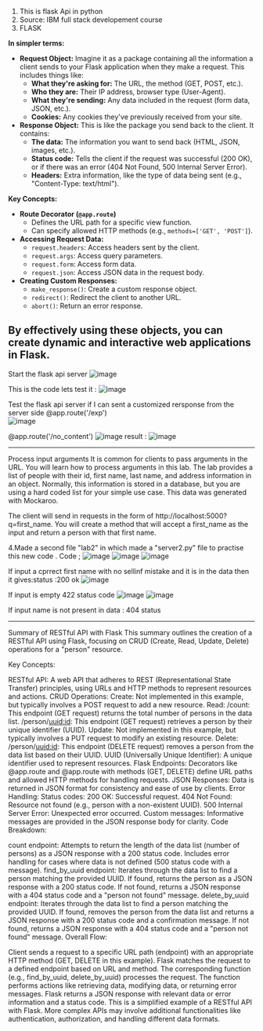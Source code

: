 1. This is flask Api in python
2. Source: IBM full stack developement course
3. FLASK 

**In simpler terms:**

- **Request Object:** Imagine it as a package containing all the information a client sends to your Flask application when they make a request. This includes things like:
    - **What they're asking for:** The URL, the method (GET, POST, etc.).
    - **Who they are:** Their IP address, browser type (User-Agent).
    - **What they're sending:** Any data included in the request (form data, JSON, etc.).
    - **Cookies:** Any cookies they've previously received from your site.
- **Response Object:** This is like the package you send back to the client. It contains:
    - **The data:** The information you want to send back (HTML, JSON, images, etc.).
    - **Status code:** Tells the client if the request was successful (200 OK), or if there was an error (404 Not Found, 500 Internal Server Error).
    - **Headers:** Extra information, like the type of data being sent (e.g., "Content-Type: text/html").

**Key Concepts:**

- **Route Decorator (`@app.route`)**
    - Defines the URL path for a specific view function.
    - Can specify allowed HTTP methods (e.g., `methods=['GET', 'POST']`).
- **Accessing Request Data:**
    - `request.headers`: Access headers sent by the client.
    - `request.args`: Access query parameters.
    - `request.form`: Access form data.
    - `request.json`: Access JSON data in the request body.
- **Creating Custom Responses:**
    - `make_response()`: Create a custom response object.
    - `redirect()`: Redirect the client to another URL.
    - `abort()`: Return an error response.

By effectively using these objects, you can create dynamic and interactive web applications in Flask.
-------------------------------------------------------------------------------------------

Start the flask api server 
  ![image](https://github.com/user-attachments/assets/8df0070d-1618-49a3-89b1-bc84dd0cef92)

 
This is the code lets test it : 
![image](https://github.com/user-attachments/assets/00d0047c-9600-4bdd-ac6e-e34446a74d2d)


Test the flask api server if I can sent a customized rersponse from the server side
@app.route('/exp')   
![image](https://github.com/user-attachments/assets/aedc2d60-ce11-47f2-9a15-b1ba8b8bcf06)


@app.route('/no_content')
![image](https://github.com/user-attachments/assets/b3ff939f-dc02-4f5d-aa51-97ce155d1784)
result : ![image](https://github.com/user-attachments/assets/183bf9cd-c50d-4291-87cd-7308e7a30611)        


-----------------------------------------------------------------------------------
Process input arguments
It is common for clients to pass arguments in the URL. You will learn how to process arguments in this lab. The lab provides a list of people with their id, first name, last name, and address information in an object. Normally, this information is stored in a database, but you are using a hard coded list for your simple use case. This data was generated with Mockaroo.

The client will send in requests in the form of http://localhost:5000?q=first_name. You will create a method that will accept a first_name as the input and return a person with that first name.

4.Made a second file "lab2" in which made a "server2.py" file to practise this new code . 
Code ; 
![image](https://github.com/user-attachments/assets/d9aee154-0062-4575-8dde-6678c27f8aff)
![image](https://github.com/user-attachments/assets/1d3f2ca7-99cf-4865-94a8-9aa035c03a47)
![image](https://github.com/user-attachments/assets/cd20aaf6-fd32-4ca8-8cf3-2732f54c1a47)

If input a cprrect first name with no sellinf mistake and it is in the data then it gives:status :200 ok 
![image](https://github.com/user-attachments/assets/5ee40a89-2d7f-43a7-b058-dbe63c4b2de2)

If input is empty 422 status code 
![image](https://github.com/user-attachments/assets/81c63cfb-1289-4fcd-b5b7-d1bd8aaef70a)
![image](https://github.com/user-attachments/assets/10aca8f2-f728-4997-b0b7-ca3258da7dcc)

If input name is not present in data :  404 status

-------------------------------------------------------------------------------------------------------------------------------------------------------------------------------------
Summary of RESTful API with Flask
This summary outlines the creation of a RESTful API using Flask, focusing on CRUD (Create, Read, Update, Delete) operations for a "person" resource.

Key Concepts:

RESTful API: A web API that adheres to REST (Representational State Transfer) principles, using URLs and HTTP methods to represent resources and actions.
CRUD Operations:
Create: Not implemented in this example, but typically involves a POST request to add a new resource.
Read:
/count: This endpoint (GET request) returns the total number of persons in the data list.
/person/<uuid:id>: This endpoint (GET request) retrieves a person by their unique identifier (UUID).
Update: Not implemented in this example, but typically involves a PUT request to modify an existing resource.
Delete: /person/<uuid:id>: This endpoint (DELETE request) removes a person from the data list based on their UUID.
UUID (Universally Unique Identifier): A unique identifier used to represent resources.
Flask Endpoints:
Decorators like @app.route and @app.route with methods (GET, DELETE) define URL paths and allowed HTTP methods for handling requests.
JSON Responses: Data is returned in JSON format for consistency and ease of use by clients.
Error Handling:
Status codes:
200 OK: Successful request.
404 Not Found: Resource not found (e.g., person with a non-existent UUID).
500 Internal Server Error: Unexpected error occurred.
Custom messages: Informative messages are provided in the JSON response body for clarity.
Code Breakdown:

count endpoint:
Attempts to return the length of the data list (number of persons) as a JSON response with a 200 status code.
Includes error handling for cases where data is not defined (500 status code with a message).
find_by_uuid endpoint:
Iterates through the data list to find a person matching the provided UUID.
If found, returns the person as a JSON response with a 200 status code.
If not found, returns a JSON response with a 404 status code and a "person not found" message.
delete_by_uuid endpoint:
Iterates through the data list to find a person matching the provided UUID.
If found, removes the person from the data list and returns a JSON response with a 200 status code and a confirmation message.
If not found, returns a JSON response with a 404 status code and a "person not found" message.
Overall Flow:

Client sends a request to a specific URL path (endpoint) with an appropriate HTTP method (GET, DELETE in this example).
Flask matches the request to a defined endpoint based on URL and method.
The corresponding function (e.g., find_by_uuid, delete_by_uuid) processes the request.
The function performs actions like retrieving data, modifying data, or returning error messages.
Flask returns a JSON response with relevant data or error information and a status code.
This is a simplified example of a RESTful API with Flask. More complex APIs may involve additional functionalities like authentication, authorization, and handling different data formats.






